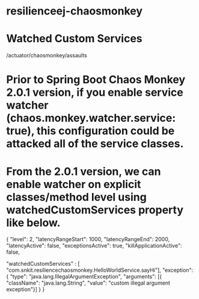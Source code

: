 # resilienceej-chaosmonkey

# Watched Custom Services 
/actuator/chaosmonkey/assaults

# Prior to Spring Boot Chaos Monkey 2.0.1 version, if you enable service watcher (chaos.monkey.watcher.service: true), this configuration could be attacked all of the service classes. 
# From the 2.0.1 version, we can enable watcher on explicit classes/method level using watchedCustomServices property like below. 
{
"level": 2,
"latencyRangeStart": 1000,
"latencyRangeEnd": 2000,
"latencyActive": false,
"exceptionsActive": true,
"killApplicationActive": false,

  "watchedCustomServices" : 
  [ "com.snkit.resiliencechaosmonkey.HelloWorldService.sayHi"],
"exception": {
    "type": "java.lang.IllegalArgumentException",
    "arguments": [{
      "className": "java.lang.String",
      "value": "custom illegal argument exception"}] }
}













